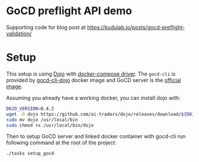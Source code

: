 # GoCD preflight API demo

Supporting code for blog post at https://kudulab.io/posts/gocd-preflight-validation/

# Setup

This setup is using [Dojo](https://github.com/ai-traders/dojo) with [docker-compose driver](https://github.com/ai-traders/dojo#docker-compose-driver).
The `gocd-cli` is provided by [gocd-cli-dojo](https://github.com/gocd-contrib/docker-gocd-cli-dojo) docker image and GoCD server is the [official image]((https://github.com/gocd/docker-gocd-server)).

Assuming you already have a working docker, you can install dojo with:
```bash
DOJO_VERSION=0.4.2
wget -O dojo https://github.com/ai-traders/dojo/releases/download/${DOJO_VERSION}/dojo_linux_amd64
sudo mv dojo /usr/local/bin
sudo chmod +x /usr/local/bin/dojo
```

Then to setup GoCD server and linked docker container with gocd-cli run following command at the root of the project:
```
./tasks setup_gocd
```
